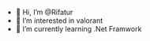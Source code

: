 - 👋 Hi, I’m @Rifatur
- 👀 I’m interested in valorant
- 🌱 I’m currently learning .Net Framwork
<!---
Rifatur28/Rifatur28 is a ✨ special ✨ repository because its `README.md` (this file) appears on your GitHub profile.
You can click the Preview link to take a look at your changes.
--->
